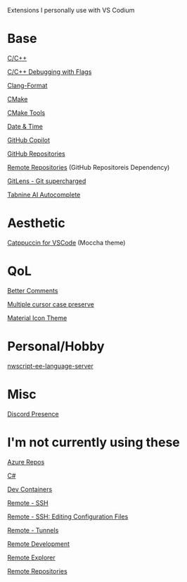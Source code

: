 Extensions I personally use with VS Codium
[]()
# Base
[C/C++](https://marketplace.visualstudio.com/items?itemName=ms-vscode.cpptools)

[C/C++ Debugging with Flags](https://marketplace.visualstudio.com/items?itemName=utsavm9.c-cpp-flag-debugging)

[Clang-Format](https://marketplace.visualstudio.com/items?itemName=xaver.clang-format)

[CMake](https://marketplace.visualstudio.com/items?itemName=twxs.cmake)

[CMake Tools](https://marketplace.visualstudio.com/items?itemName=ms-vscode.cmake-tools)

[Date & Time](https://marketplace.visualstudio.com/items?itemName=rid9.datetime)

[GitHub Copilot](https://marketplace.visualstudio.com/items?itemName=GitHub.copilot)

[GitHub Repositories](https://marketplace.visualstudio.com/items?itemName=GitHub.remotehub)

[Remote Repositories](https://marketplace.visualstudio.com/items?itemName=ms-vscode.remote-repositories) (GitHub Repositoreis Dependency)

[GitLens - Git supercharged](https://marketplace.visualstudio.com/items?itemName=eamodio.gitlens)

[Tabnine AI Autocomplete](https://marketplace.visualstudio.com/items?itemName=TabNine.tabnine-vscode)
# Aesthetic
[Catppuccin for VSCode](https://marketplace.visualstudio.com/items?itemName=Catppuccin.catppuccin-vsc) (Moccha theme)
# QoL
[Better Comments](https://marketplace.visualstudio.com/items?itemName=aaron-bond.better-comments)

[Multiple cursor case preserve](https://marketplace.visualstudio.com/items?itemName=Cardinal90.multi-cursor-case-preserve)

[Material Icon Theme](https://marketplace.visualstudio.com/items?itemName=PKief.material-icon-theme)
# Personal/Hobby
[nwscript-ee-language-server](https://marketplace.visualstudio.com/items?itemName=PhilippeChab.nwscript-ee-language-server)
# Misc
[Discord Presence](https://marketplace.visualstudio.com/items?itemName=icrawl.discord-vscode)

# I'm not currently using these
[Azure Repos](https://marketplace.visualstudio.com/items?itemName=ms-vscode.azure-repos)

[C#](https://marketplace.visualstudio.com/items?itemName=ms-dotnettools.csharp)

[Dev Containers](https://marketplace.visualstudio.com/items?itemName=ms-vscode-remote.remote-containers)

[Remote - SSH](https://marketplace.visualstudio.com/items?itemName=ms-vscode-remote.remote-ssh)

[Remote - SSH: Editing Configuration Files](https://marketplace.visualstudio.com/items?itemName=ms-vscode-remote.remote-ssh-edit)

[Remote - Tunnels](https://marketplace.visualstudio.com/items?itemName=ms-vscode.remote-server)

[Remote Development](https://marketplace.visualstudio.com/items?itemName=ms-vscode-remote.vscode-remote-extensionpack)

[Remote Explorer](https://marketplace.visualstudio.com/items?itemName=ms-vscode.remote-explorer)

[Remote Repositories](https://marketplace.visualstudio.com/items?itemName=ms-vscode.remote-repositories)
